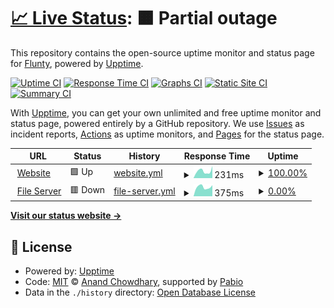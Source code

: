# [📈 Live Status](https://status.flunty.xyz): <!--live status--> **🟧 Partial outage**

This repository contains the open-source uptime monitor and status page for [Flunty](https://flunty.xyz), powered by [Upptime](https://github.com/upptime/upptime).

[![Uptime CI](https://github.com/Fluntyy/flunty-upptime/workflows/Uptime%20CI/badge.svg)](https://github.com/Fluntyy/flunty-upptime/actions?query=workflow%3A%22Uptime+CI%22)
[![Response Time CI](https://github.com/Fluntyy/flunty-upptime/workflows/Response%20Time%20CI/badge.svg)](https://github.com/Fluntyy/flunty-upptime/actions?query=workflow%3A%22Response+Time+CI%22)
[![Graphs CI](https://github.com/Fluntyy/flunty-upptime/workflows/Graphs%20CI/badge.svg)](https://github.com/Fluntyy/flunty-upptime/actions?query=workflow%3A%22Graphs+CI%22)
[![Static Site CI](https://github.com/Fluntyy/flunty-upptime/workflows/Static%20Site%20CI/badge.svg)](https://github.com/Fluntyy/flunty-upptime/actions?query=workflow%3A%22Static+Site+CI%22)
[![Summary CI](https://github.com/Fluntyy/flunty-upptime/workflows/Summary%20CI/badge.svg)](https://github.com/Fluntyy/flunty-upptime/actions?query=workflow%3A%22Summary+CI%22)

With [Upptime](https://upptime.js.org), you can get your own unlimited and free uptime monitor and status page, powered entirely by a GitHub repository. We use [Issues](https://github.com/Fluntyy/flunty-upptime/issues) as incident reports, [Actions](https://github.com/Fluntyy/flunty-upptime/actions) as uptime monitors, and [Pages](https://status.flunty.xyz) for the status page.

<!--start: status pages-->
<!-- This summary is generated by Upptime (https://github.com/upptime/upptime) -->
<!-- Do not edit this manually, your changes will be overwritten -->
<!-- prettier-ignore -->
| URL | Status | History | Response Time | Uptime |
| --- | ------ | ------- | ------------- | ------ |
| <img alt="" src="https://icons.duckduckgo.com/ip3/flunty.xyz.ico" height="13"> [Website](https://flunty.xyz) | 🟩 Up | [website.yml](https://github.com/Fluntyy/flunty-upptime/commits/HEAD/history/website.yml) | <details><summary><img alt="Response time graph" src="./graphs/website/response-time-week.png" height="20"> 231ms</summary><br><a href="https://status.flunty.xyz/history/website"><img alt="Response time 174" src="https://img.shields.io/endpoint?url=https%3A%2F%2Fraw.githubusercontent.com%2FFluntyy%2Fflunty-upptime%2FHEAD%2Fapi%2Fwebsite%2Fresponse-time.json"></a><br><a href="https://status.flunty.xyz/history/website"><img alt="24-hour response time 221" src="https://img.shields.io/endpoint?url=https%3A%2F%2Fraw.githubusercontent.com%2FFluntyy%2Fflunty-upptime%2FHEAD%2Fapi%2Fwebsite%2Fresponse-time-day.json"></a><br><a href="https://status.flunty.xyz/history/website"><img alt="7-day response time 231" src="https://img.shields.io/endpoint?url=https%3A%2F%2Fraw.githubusercontent.com%2FFluntyy%2Fflunty-upptime%2FHEAD%2Fapi%2Fwebsite%2Fresponse-time-week.json"></a><br><a href="https://status.flunty.xyz/history/website"><img alt="30-day response time 199" src="https://img.shields.io/endpoint?url=https%3A%2F%2Fraw.githubusercontent.com%2FFluntyy%2Fflunty-upptime%2FHEAD%2Fapi%2Fwebsite%2Fresponse-time-month.json"></a><br><a href="https://status.flunty.xyz/history/website"><img alt="1-year response time 174" src="https://img.shields.io/endpoint?url=https%3A%2F%2Fraw.githubusercontent.com%2FFluntyy%2Fflunty-upptime%2FHEAD%2Fapi%2Fwebsite%2Fresponse-time-year.json"></a></details> | <details><summary><a href="https://status.flunty.xyz/history/website">100.00%</a></summary><a href="https://status.flunty.xyz/history/website"><img alt="All-time uptime 100.00%" src="https://img.shields.io/endpoint?url=https%3A%2F%2Fraw.githubusercontent.com%2FFluntyy%2Fflunty-upptime%2FHEAD%2Fapi%2Fwebsite%2Fuptime.json"></a><br><a href="https://status.flunty.xyz/history/website"><img alt="24-hour uptime 100.00%" src="https://img.shields.io/endpoint?url=https%3A%2F%2Fraw.githubusercontent.com%2FFluntyy%2Fflunty-upptime%2FHEAD%2Fapi%2Fwebsite%2Fuptime-day.json"></a><br><a href="https://status.flunty.xyz/history/website"><img alt="7-day uptime 100.00%" src="https://img.shields.io/endpoint?url=https%3A%2F%2Fraw.githubusercontent.com%2FFluntyy%2Fflunty-upptime%2FHEAD%2Fapi%2Fwebsite%2Fuptime-week.json"></a><br><a href="https://status.flunty.xyz/history/website"><img alt="30-day uptime 100.00%" src="https://img.shields.io/endpoint?url=https%3A%2F%2Fraw.githubusercontent.com%2FFluntyy%2Fflunty-upptime%2FHEAD%2Fapi%2Fwebsite%2Fuptime-month.json"></a><br><a href="https://status.flunty.xyz/history/website"><img alt="1-year uptime 100.00%" src="https://img.shields.io/endpoint?url=https%3A%2F%2Fraw.githubusercontent.com%2FFluntyy%2Fflunty-upptime%2FHEAD%2Fapi%2Fwebsite%2Fuptime-year.json"></a></details>
| <img alt="" src="https://icons.duckduckgo.com/ip3/files.flunty.xyz.ico" height="13"> [File Server](https://files.flunty.xyz) | 🟥 Down | [file-server.yml](https://github.com/Fluntyy/flunty-upptime/commits/HEAD/history/file-server.yml) | <details><summary><img alt="Response time graph" src="./graphs/file-server/response-time-week.png" height="20"> 375ms</summary><br><a href="https://status.flunty.xyz/history/file-server"><img alt="Response time 552" src="https://img.shields.io/endpoint?url=https%3A%2F%2Fraw.githubusercontent.com%2FFluntyy%2Fflunty-upptime%2FHEAD%2Fapi%2Ffile-server%2Fresponse-time.json"></a><br><a href="https://status.flunty.xyz/history/file-server"><img alt="24-hour response time 403" src="https://img.shields.io/endpoint?url=https%3A%2F%2Fraw.githubusercontent.com%2FFluntyy%2Fflunty-upptime%2FHEAD%2Fapi%2Ffile-server%2Fresponse-time-day.json"></a><br><a href="https://status.flunty.xyz/history/file-server"><img alt="7-day response time 375" src="https://img.shields.io/endpoint?url=https%3A%2F%2Fraw.githubusercontent.com%2FFluntyy%2Fflunty-upptime%2FHEAD%2Fapi%2Ffile-server%2Fresponse-time-week.json"></a><br><a href="https://status.flunty.xyz/history/file-server"><img alt="30-day response time 438" src="https://img.shields.io/endpoint?url=https%3A%2F%2Fraw.githubusercontent.com%2FFluntyy%2Fflunty-upptime%2FHEAD%2Fapi%2Ffile-server%2Fresponse-time-month.json"></a><br><a href="https://status.flunty.xyz/history/file-server"><img alt="1-year response time 552" src="https://img.shields.io/endpoint?url=https%3A%2F%2Fraw.githubusercontent.com%2FFluntyy%2Fflunty-upptime%2FHEAD%2Fapi%2Ffile-server%2Fresponse-time-year.json"></a></details> | <details><summary><a href="https://status.flunty.xyz/history/file-server">0.00%</a></summary><a href="https://status.flunty.xyz/history/file-server"><img alt="All-time uptime 94.62%" src="https://img.shields.io/endpoint?url=https%3A%2F%2Fraw.githubusercontent.com%2FFluntyy%2Fflunty-upptime%2FHEAD%2Fapi%2Ffile-server%2Fuptime.json"></a><br><a href="https://status.flunty.xyz/history/file-server"><img alt="24-hour uptime 0.00%" src="https://img.shields.io/endpoint?url=https%3A%2F%2Fraw.githubusercontent.com%2FFluntyy%2Fflunty-upptime%2FHEAD%2Fapi%2Ffile-server%2Fuptime-day.json"></a><br><a href="https://status.flunty.xyz/history/file-server"><img alt="7-day uptime 0.00%" src="https://img.shields.io/endpoint?url=https%3A%2F%2Fraw.githubusercontent.com%2FFluntyy%2Fflunty-upptime%2FHEAD%2Fapi%2Ffile-server%2Fuptime-week.json"></a><br><a href="https://status.flunty.xyz/history/file-server"><img alt="30-day uptime 48.04%" src="https://img.shields.io/endpoint?url=https%3A%2F%2Fraw.githubusercontent.com%2FFluntyy%2Fflunty-upptime%2FHEAD%2Fapi%2Ffile-server%2Fuptime-month.json"></a><br><a href="https://status.flunty.xyz/history/file-server"><img alt="1-year uptime 94.62%" src="https://img.shields.io/endpoint?url=https%3A%2F%2Fraw.githubusercontent.com%2FFluntyy%2Fflunty-upptime%2FHEAD%2Fapi%2Ffile-server%2Fuptime-year.json"></a></details>

<!--end: status pages-->

[**Visit our status website →**](https://status.flunty.xyz)

## 📄 License

- Powered by: [Upptime](https://github.com/upptime/upptime)
- Code: [MIT](./LICENSE) © [Anand Chowdhary](https://anandchowdhary.com), supported by [Pabio](https://pabio.com)
- Data in the `./history` directory: [Open Database License](https://opendatacommons.org/licenses/odbl/1-0/)

